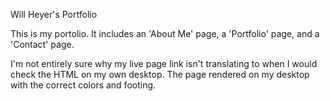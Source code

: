 Will Heyer's Portfolio

This is my portolio. It includes an 'About Me' page, a 'Portfolio' page, and a 'Contact' page.

I'm not entirely sure why my live page link isn't translating to when I would check the HTML on my own desktop. The page rendered on my desktop with the correct colors and footing. 
